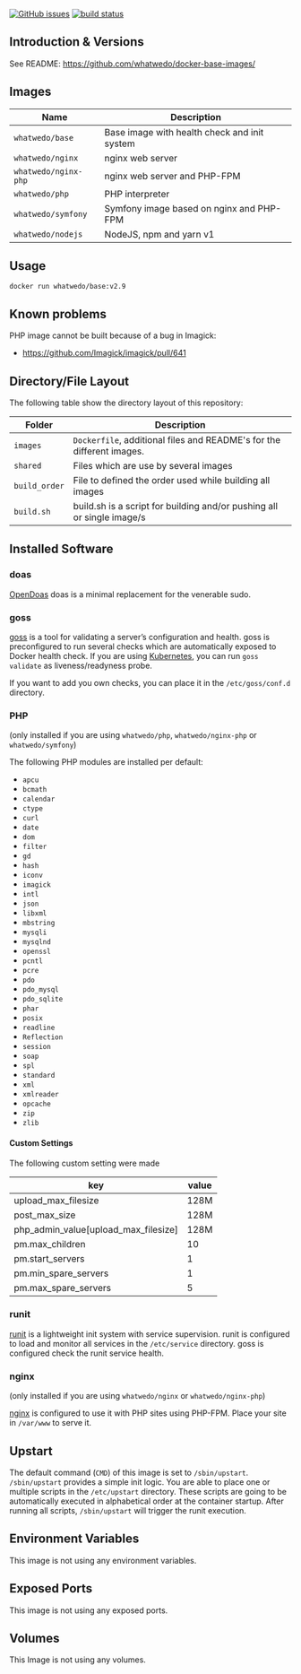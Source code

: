 [![GitHub issues](https://img.shields.io/github/issues/whatwedo/docker-base-images.svg)](https://github.com/whatwedo/docker-base-images/issues)
[![build status](https://dev.whatwedo.ch/whatwedo/docker-base-images/badges/v2.9/pipeline.svg)](https://dev.whatwedo.ch/whatwedo/docker-base-images/commits/v2.9)

## Introduction & Versions
See README: https://github.com/whatwedo/docker-base-images/

## Images

| Name | Description |
|---|---|
| `whatwedo/base` | Base image with health check and init system |
| `whatwedo/nginx` | nginx web server |
| `whatwedo/nginx-php` | nginx web server and PHP-FPM |
| `whatwedo/php` | PHP interpreter |
| `whatwedo/symfony` | Symfony image based on nginx and PHP-FPM |
| `whatwedo/nodejs` | NodeJS, npm and yarn v1 |


## Usage

```
docker run whatwedo/base:v2.9
```

## Known problems
PHP image cannot be built because of a bug in Imagick: 
- https://github.com/Imagick/imagick/pull/641

## Directory/File Layout

The following table show the directory layout of this repository:

| Folder | Description |
|---|---|
| `images` | `Dockerfile`, additional files and README's for the different images. |
| `shared`| Files which are use by several images |
| `build_order`| File to defined the order used while building all images |
| `build.sh`| build.sh is a script for building and/or pushing all or single image/s |


## Installed Software

### doas

[OpenDoas](https://github.com/Duncaen/OpenDoas) doas is a minimal replacement for the venerable sudo.

### goss

[goss](https://github.com/aelsabbahy/goss) is a tool for validating a server’s configuration and health. goss is preconfigured to run several checks which are automatically exposed to Docker health check. If you are using [Kubernetes](https://kubernetes.io/), you can run `goss validate` as liveness/readyness probe.

If you want to add you own checks, you can place it in the `/etc/goss/conf.d` directory.

### PHP

(only installed if you are using `whatwedo/php`, `whatwedo/nginx-php` or `whatwedo/symfony`)

The following PHP modules are installed per default:

- `apcu`
- `bcmath`
- `calendar`
- `ctype`
- `curl`
- `date`
- `dom`
- `filter`
- `gd`
- `hash`
- `iconv`
- `imagick`
- `intl`
- `json`
- `libxml`
- `mbstring`
- `mysqli`
- `mysqlnd`
- `openssl`
- `pcntl`
- `pcre`
- `pdo`
- `pdo_mysql`
- `pdo_sqlite`
- `phar`
- `posix`
- `readline`
- `Reflection`
- `session`
- `soap`
- `spl`
- `standard`
- `xml`
- `xmlreader`
- `opcache`
- `zip`
- `zlib`

#### Custom Settings
The following custom setting were made

|key|value|
|---|--- |
| upload_max_filesize| 128M |
| post_max_size| 128M |
| php_admin_value[upload_max_filesize]| 128M |
| pm.max_children| 10 |
| pm.start_servers| 1 |
| pm.min_spare_servers| 1 |
| pm.max_spare_servers| 5 | 
 
### runit

[runit](http://smarden.org/runit/) is a lightweight init system with service supervision. runit is configured to load and monitor all services in the `/etc/service` directory. goss is configured check the runit service health.


### nginx

(only installed if you are using `whatwedo/nginx` or `whatwedo/nginx-php`)

[nginx](https://www.nginx.com/) is configured to use it with PHP sites using PHP-FPM. Place your site in `/var/www` to serve it. 


## Upstart

The default command (`CMD`) of this image is set to `/sbin/upstart`. `/sbin/upstart` provides a simple init logic. You are able to place one or multiple scripts in the `/etc/upstart` directory. These scripts are going to be automatically executed in alphabetical order at the container startup. After running all scripts, `/sbin/upstart` will trigger the runit execution.


## Environment Variables

This image is not using any environment variables.


## Exposed Ports

This image is not using any exposed ports.


## Volumes

This Image is not using any volumes.
